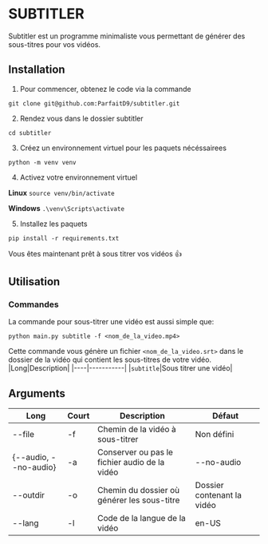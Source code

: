 # SUBTITLER
Subtitler est un programme minimaliste vous permettant de générer des sous-titres pour vos vidéos.
## Installation
1. Pour commencer, obtenez le code via la commande

`git clone git@github.com:ParfaitD9/subtitler.git`

2. Rendez vous dans le dossier subtitler

`cd subtitler`

3. Créez un environnement virtuel pour les paquets nécéssairees

`python -m venv venv`

4. Activez votre environnement virtuel

**Linux**
`source venv/bin/activate`

**Windows**
`.\venv\Scripts\activate`

5. Installez les paquets

`pip install -r requirements.txt`

Vous êtes maintenant prêt à sous titrer vos vidéos 👍

## Utilisation
### Commandes
La commande pour sous-titrer une vidéo est aussi simple que:

`python main.py subtitle -f <nom_de_la_video.mp4>`

Cette commande vous génère un fichier `<nom_de_la_video.srt>` dans le dossier de la vidéo qui contient les sous-titres de votre vidéo.
|Long|Description|
|----|-----------|
|`subtitle`|Sous titrer une vidéo|
## Arguments
|Long|Court|Description|Défaut|
|----|-----|-----------|------|
|--file|-f|Chemin de la vidéo à sous-titrer|Non défini|
|{--audio, --no-audio}|-a|Conserver ou pas le fichier audio de la vidéo|--no-audio|
|--outdir|-o|Chemin du dossier où générer les sous-titre|Dossier contenant la vidéo|
|--lang|-l|Code de la langue de la vidéo|en-US|